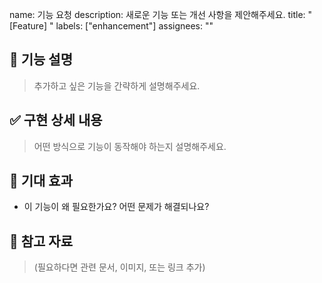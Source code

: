 name: 기능 요청
description: 새로운 기능 또는 개선 사항을 제안해주세요.
title: "[Feature] "
labels: ["enhancement"]
assignees: ""

## 🚀 기능 설명
> 추가하고 싶은 기능을 간략하게 설명해주세요.

## ✅ 구현 상세 내용
> 어떤 방식으로 기능이 동작해야 하는지 설명해주세요.

## 🎯 기대 효과
- 이 기능이 왜 필요한가요? 어떤 문제가 해결되나요?

## 📸 참고 자료
> (필요하다면 관련 문서, 이미지, 또는 링크 추가)
